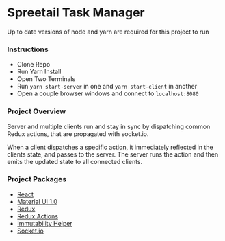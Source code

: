 # Spreetail Task Manager

Up to date versions of node and yarn are required for this project to run

### Instructions
* Clone Repo
* Run Yarn Install
* Open Two Terminals
* Run `yarn start-server` in one and `yarn start-client` in another
* Open a couple browser windows and connect to `localhost:8080`

### Project Overview

Server and multiple clients run and stay in sync by dispatching common Redux actions, that are propagated with socket.io.

When a client dispatches a specific action, it immediately reflected in the clients state, and passes to the server. The server runs the action and then emits the updated state to all connected clients.

### Project Packages

* [React](https://reactjs.org/)
* [Material UI 1.0](https://material-ui-next.com)
* [Redux](https://redux.js.org/)
* [Redux Actions](https://redux-actions.js.org/docs/introduction/Motivation.html)
* [Immutability Helper](https://github.com/kolodny/immutability-helper)
* [Socket.io](https://socket.io/)
